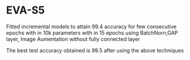 # EVA-S5
Fitted incremental models to attain 99.4 accuracy for few consecutive epochs with in 10k parameters with in 15 epochs using BatchNorn,GAP layer, Image Aumentation without fully connected layer

The best test accuracy obtained is 99.5 after using the above techniques
